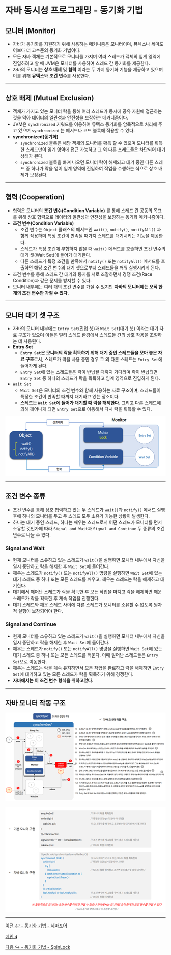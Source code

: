 # 자바 동시성 프로그래밍 - 동기화 기법

## 모니터 (Monitor)

- 자바가 동기화를 지원하기 위해 사용하는 메커니즘은 모니터이며, 뮤텍스나 세마포어보다 더 고수준의 동기화 기법이다.
- 모든 자바 객체는 기본적으로 모니터를 가지며 여러 스레드가 객체의 임계 영역에 진입하려고 할 때 JVM은 모니터를 사용하여 스레드 간 동기화를 제공한다.
- 자바의 모니터는 **상호 배제** 및 **협력** 이라는 두 가지 동기화 기능을 제공하고 있으며 이를 위해 **뮤텍스**와 **조건 변수**를 사용한다.

---

## 상호 배제 (Mutual Exclusion)

- 객체가 가지고 있는 모니터 락을 통해 여러 스레드가 동시에 공유 자원에 접근하는 것을 막아 데이터의 일관성과 안전성을 보장하는 메커니즘이다.
- JVM은 `synchronized` 키워드를 이용하여 뮤텍스 동기화를 암묵적으로 처리해 주고 있으며 `synchronized` 는 메서드나 코드 블록에 적용할 수 있다.
- **synchronized(동기화)**
  - `synchronized` 블록은 해당 객체의 모니터를 확득 할 수 있으며 모니터를 획득한 스레드만이 임계 영역에 접근 가능하고 그 외 다른 스레드들은 차단되어 대기 상태가 된다.
  - `synchronized` 블록을 빠져 나오면 모니터 락이 해제되고 대기 중인 다른 스레드 중 하나가 락을 얻어 임계 영역에 진입하여 작업을 수행하는 식으로 상호 배제가 보장된다.

---

## 협력 (Cooperation)

- 협력은 모니터의 **조건 변수(Condition Variable)** 를 통해 스레드 간 공동의 목표를 위해 상호 협력으로 데이터의 일관성과 안전성을 보장하는 동기화 메커니즘이다.
- **조건 변수(Condition Variable)**
  - 조건 변수는 `Object` 클래스의 메서드인 `wait()`, `notify()`, `notifyAll()` 과 함께 작용하며 특정 조건이 만족될 때가지 스레드를 대기시키는 기능을 제공한다.
  - 스레드가 특정 조건에 부합하지 않을 때 `wait()` 메서드를 호출하면 조건 변수의 대기 셋(Wait Set)에 들어가 대기한다.
  - 다른 스레드가 특정 조건을 만족해서 `notify()` 또는 `notifyAll()` 메서드를 호출하면 해당 조건 변수의 대기 셋으로부터 스레드들을 깨워 실행시키게 된다.
- 조건 변수를 통해 스레드 간 대기와 통지를 서로 조잘하면서 경쟁 조건(Race Condition)과 같은 문제를 방지할 수 있다.
- 모니터 내부에는 여러 개의 조건 변수를 가질 수 있지만 **자바의 모니터에는 오직 한 개의 조건 변수만 가질 수 있다.**

---

## 모니터 대기 셋 구조

- 자바의 모니터 내부에는 `Entry Set`(진입 셋)과 `Wait Set`(대기 셋) 이라는 대기 자료 구조가 있으며 이들은 멀티 스레드 환경에서 스레드들 간의 상호 작용을 조절하는 데 사용된다.
- **Entry Set**
  - **`Entry Set`은 모니터의 락을 획득하기 위해 대기 중인 스레드들을 모아 놓은 자료 구조**로서, 스레드가 락을 사용 중인 경우 그 외 다른 스레드는 `Entry Set`에 들어가게 된다.
  - `Entry Set`에 있는 스레드들은 락이 반납될 때까지 기다리며 락이 반납되면 `Entry Set` 중 하나의 스레드가 락을 획득하고 임계 영역으로 진입하게 된다.
- `Wait Set`
  - `Wait Set`은 모니터의 조건 변수와 함께 사용하는 자료 구조이며, 스레드들이 특정한 조건이 만족할 때까지 대기하고 있는 장소이다.
  - **스레드는 `Wait Set`에 들어가 대기할 때 락을 해제한다.** 그리고 다른 스레드에 의해 깨어나게 되면 `Entry Set`으로 이동해서 다시 락을 획득할 수 있다.

![img_27.png](image/img_27.png)

---

## 조건 변수 종류

- 조건 변수를 통해 상호 헙력하고 있는 두 스레드가 `wait()`과 `notify()` 메서드 실행 후에 하나의 모니터를 두고 두 스레드 모두 소유가 가능한 상황이 발생한다.
- 하나는 대기 중인 스레드, 하나는 깨우는 스레드로서 어떤 스레드가 모니터를 먼저 소유할 것인가에 따라 `Signal and Wait`과 `Signal and Continue` 두 종류의 조건 변수로 나눌 수 있다.

### Signal and Wait

- 현재 모니터를 소유하고 있는 스레드가 `wait()`을 실행하면 모니터 내부에서 자신을 일시 중단하고 락을 해제한 후 `Wait Set`에 들어간다.
- 깨우는 스레드가 `notify()` 또는 `notifyAll()` 명령을 실행하면 `Wait Set`에 있는 대기 스레드 중 하나 또는 모든 스레드를 깨우고, 깨우는 스레드는 락을 해제하고 대기한다.
- 대기에서 깨어난 스레드가 락을 획득한 후 모든 작업을 마치고 락을 해제하면 깨운 스레드가 락을 획득한 후 계속 작업을 진행한다.
- 대기 스레드와 깨운 스레드 사이에 다른 스레드가 모니터를 소유할 수 없도록 원자적 실행이 보장되어야 한다.

### Signal and Continue

- 현재 모니터를 소유하고 있는 스레드가 `wait()`을 실행하면 모니터 내부에서 자신을 일시 중단하고 락을 해제한 후 `Wait Set`에 들어간다.
- 깨우는 스레드가 `notify()` 또는 `notifyAll()` 명령을 실행하면 `Wait Set`에 있는 대기 스레드 중 하나 또는 모든 스레드를 깨운다. 이때 일어난 스레드들은 `Entry Set`으로 이동한다.
- 깨우는 스레드는 락을 계속 유지하면서 모든 작업을 완료하고 락을 해제하면 `Entry Set`에 대기하고 있는 모든 스레드가 락을 획득하기 위해 경쟁한다.
- **자바에서는 이 조건 변수 형식을 취하고있다.**

---

## 자바 모니터 작동 구조

![img_28.png](image/img_28.png)

![img_29.png](image/img_29.png)

---

[이전 ↩️ - 동기화 기법 - 세마포어]()

[메인 ⏫](https://github.com/genesis12345678/TIL/blob/main/Java/reactive/Main.md)

[다음 ↪️ - 동기화 기법 - SpinLock]()